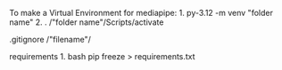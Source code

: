 To make a Virtual Environment for mediapipe:
    1. py-3.12 -m venv "folder name"
    2. . /"folder name"/Scripts/activate

.gitignore
/"filename"/

requirements
    1. bash pip freeze > requirements.txt
